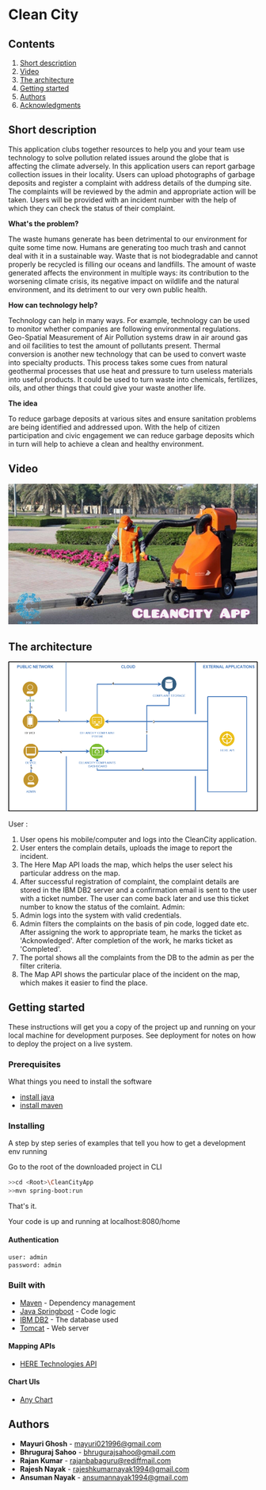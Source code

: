 # Clean City

## Contents

1. [Short description](#short-description)
1. [Video](#video)
1. [The architecture](#the-architecture)
1. [Getting started](#getting-started)
1. [Authors](#Authors)
1. [Acknowledgments](#acknowledgments)

## Short description

This application clubs together resources to help you and your team use technology to solve pollution related issues around the globe that is affecting the climate adversely. In this application users can report garbage collection issues in their locality. Users can upload photographs of garbage deposits and register a complaint with address details of the dumping site. The complaints will be reviewed by the admin and appropriate action will be taken. Users will be provided with an incident number with the help of which they can check the status of their complaint.

**What's the problem?**

The waste humans generate has been detrimental to our environment for quite some time now. Humans are generating too much trash and cannot deal with it in a sustainable way. Waste that is not biodegradable and cannot properly be recycled is filling our oceans and landfills. The amount of waste generated affects the environment in multiple ways: its contribution to the worsening climate crisis, its negative impact on wildlife and the natural environment, and its detriment to our very own public health.

**How can technology help?**

Technology can help in many ways. For example, technology can be used to monitor whether companies are following environmental regulations. Geo-Spatial Measurement of Air Pollution systems draw in air around gas and oil facilities to test the amount of pollutants present. Thermal conversion is another new technology that can be used to convert waste into specialty products. This process takes some cues from natural geothermal processes that use heat and pressure to turn useless materials into useful products. It could be used to turn waste into chemicals, fertilizes, oils, and other things that could give your waste another life.
	
**The idea**

To reduce garbage deposits at various sites and ensure sanitation problems are being identified and addressed upon. With the help of citizen participation and civic engagement we can reduce garbage deposits which in turn will help to achieve a clean and healthy environment.
## Video

[![Watch the video](https://github.com/infyboys2020/CleanCityApp/blob/main/CleanCity_thumbnail.jpeg)](https://www.youtube.com/watch?v=tEvMhoRC7dY)

## The architecture

![Clean City architecture diagram](/arch_diagram_final.png)

User :
1. User opens his mobile/computer and logs into the CleanCity application.
2. User enters the complain details, uploads the image to report the incident.
3. The Here  Map API loads the map, which helps the user select his particular address on the map.
4. After successful registration of complaint, the complaint details are stored in the IBM DB2 server and a confirmation email is sent to the user with a ticket number. The user can come back later and use this ticket number to know the status of the comlaint.
Admin:
5. Admin logs into the system with valid credentials.
6. Admin filters the complaints on the basis of pin code, logged date etc. After assigning the work to appropriate team, he marks the ticket as 'Acknowledged'. After completion of the work, he marks ticket as 'Completed'.
7. The portal shows all the complaints from the DB to the admin as per the filter criteria.
8. The Map API shows the particular place of the incident on the map, which makes it easier to find the place.

## Getting started

These instructions will get you a copy of the project up and running on your local machine for development purposes. See deployment for notes on how to deploy the project on a live system.

### Prerequisites

What things you need to install the software

* [install java](https://www.oracle.com/in/java/technologies/javase/javase-jdk8-downloads.html)
* [install maven](https://maven.apache.org/install.html)

### Installing

A step by step series of examples that tell you how to get a development env running

Go to the root of the downloaded project in CLI

```bash
>>cd <Root>\CleanCityApp
>>mvn spring-boot:run
```

That's it.

Your code is up and running at localhost:8080/home

#### Authentication
```
user: admin
password: admin

```

### Built with

* [Maven](https://maven.apache.org/) - Dependency management
* [Java Springboot](https://www.java.com/en/) - Code logic
* [IBM DB2](https://cloud.ibm.com/catalog?search=db2) - The database used
* [Tomcat](https://tomcat.apache.org/) - Web server

#### Mapping APIs

* [HERE Technologies API](https://developer.here.com)

#### Chart UIs

* [Any Chart](https://www.anychart.com/)

## Authors

* **Mayuri Ghosh** - mayuri021996@gmail.com
* **Bhruguraj Sahoo** - bhrugurajsahoo@gmail.com
* **Rajan Kumar** - rajanbabaguru@rediffmail.com
* **Rajesh Nayak** - rajeshkumarnayak1994@gmail.com
* **Ansuman Nayak** - ansumannayak1994@gmail.com

